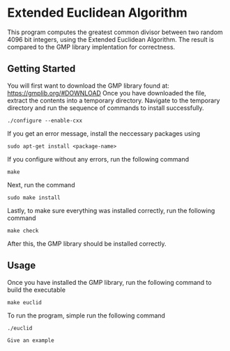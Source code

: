 # Extended Euclidean Algorithm

This program computes the greatest common divisor between two random 4096 bit integers, using the Extended Euclidean Algorithm. The result is compared to the GMP library implentation for correctness. 

## Getting Started

You will first want to download the GMP library found at: https://gmplib.org/#DOWNLOAD
Once you have downloaded the file, extract the contents into a temporary directory.
Navigate to the temporary directory and run the sequence of commands to install successfully.

```
./configure --enable-cxx
```
If you get an error message, install the neccessary packages using 
```
sudo apt-get install <package-name>
```
If you configure without any errors, run the following command 
```
make
``` 
Next, run the command 
```
sudo make install
```
Lastly, to make sure everything was installed correctly, run the following command 
``` 
make check
```
After this, the GMP library should be installed correctly.

## Usage
Once you have installed the GMP library, run the following command to build the executable
```
make euclid
```
To run the program, simple run the following command
```
./euclid
```


```
Give an example
```




